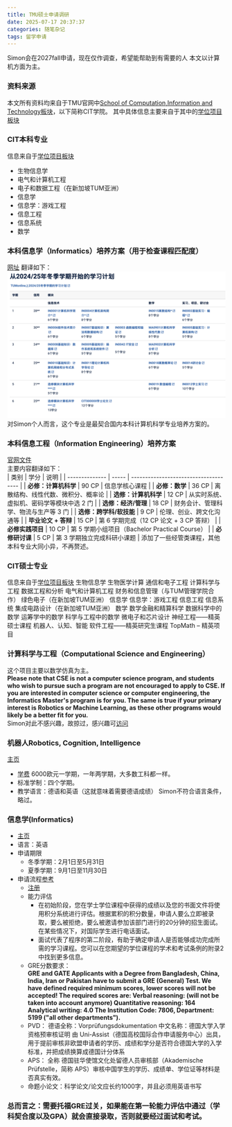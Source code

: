 ```yaml
---
title: TMU硕士申请调研
date: 2025-07-17 20:37:37
categories: 随笔杂记
tags: 留学申请
---
```

Simon会在2027fall申请，现在仅作调查，希望能帮助到有需要的人
本文以计算机方面为主。

### 资料来源

本文所有资料均来自于TMU官网中[School of Computation,Information and Technology板块](https://www.cit.tum.de/en/cit/home/)，以下简称CIT学院。
其中具体信息主要来自于其中的[学位项目板块](https://www.cit.tum.de/en/cit/studies/degree-programs/)

### CIT本科专业

信息来自于[学位项目板块](https://www.cit.tum.de/en/cit/studies/degree-programs/)

- 生物信息学
- 电气和计算机工程
- 电子和数据工程（在新加坡TUM亚洲）
- 信息学
- 信息学：游戏工程
- 信息工程
- 信息系统
- 数学

### 本科信息学（Informatics）培养方案（用于检查课程匹配度）

[网址](https://www.cit.tum.de/cit/studium/studiengaenge/bachelor-informatik/studienplan/)
翻译如下：
![1752756813069](image/慕尼黑工业大学硕士申请调研/1752756813069.png)
对Simon个人而言，这个专业是最契合国内本科计算机科学专业培养方案的。
### 本科信息工程（Information Engineering）培养方案   
[官网文件](https://www.cit.tum.de/fileadmin/w00byx/cit/Studium/Studiengaenge/Bachelor_Information_Engineering_Heilbronn/20221213_Studiengangsdokumentation_BSc_IE_Teil_A_AbgabeSenat__1_.pdf)   
主要内容翻译如下：   
| 类别             | 学分    | 说明                                    |
| -------------- | ----- | ------------------------------------- |
| **必修：计算机科学**   | 90 CP | 信息学核心课程                               |
| **必修：数学**      | 36 CP | 离散结构、线性代数、微积分、概率论                     |
| **选修：计算机科学**   | 12 CP | 从实时系统、虚拟机、密码学等模块中选 2 门                |
| **选修：经济/管理**   | 18 CP | 财务会计、管理科学、物流与生产等 3 门                  |
| **选修：跨学科/软技能** | 9 CP  | 伦理、创业、跨文化沟通等                          |
| **毕业论文 + 答辩**  | 15 CP | 第 6 学期完成（12 CP 论文 + 3 CP 答辩）          |
| **必修实践项目**     | 10 CP | 第 5 学期小组项目（Bachelor Practical Course） |
| **必修研讨课**      | 5 CP  | 第 3 学期独立完成科研小课题                       |
添加了一些经管类课程，其他本科专业大同小异，不再赘述。      
### CIT硕士专业
信息来自于[学位项目板块](https://www.cit.tum.de/en/cit/studies/degree-programs/)
生物信息学
生物医学计算
通信和电子工程
计算科学与工程
数据工程和分析
电气和计算机工程
财务和信息管理（与TUM管理学院合作）
绿色电子（在新加坡TUM亚洲）
信息学
信息学：游戏工程
信息工程
信息系统
集成电路设计（在新加坡TUM亚洲）
数学
数学金融和精算科学
数据科学中的数学
运筹学中的数学
科学与工程中的数学
微电子和芯片设计
神经工程——精英硕士课程
机器人、认知、智能
软件工程——精英研究生课程
TopMath – 精英项目   
### 计算科学与工程（Computational Science and Engineering）   
这个项目主要以数学仿真为主。   
**Please note that CSE is not a computer science program, and students who wish to pursue such a program are not encouraged to apply to CSE. If you are interested in computer science or computer engineering, the Informatics Master's program is for you. The same is true if your primary interest is Robotics or Machine Learning, as these other programs would likely be a better fit for you.**      
Simon对此不感兴趣，故掠过，感兴趣可[访问](https://www.cit.tum.de/en/cit/studies/degree-programs/master-computational-science-engineering/)   
### 机器人Robotics, Cognition, Intelligence   
[主页](https://www.cit.tum.de/en/cit/studium/studiengaenge/master-robotics-cognition-intelligence/#c2284) 
- [学费](https://www.tum.de/studium/studienfinanzierung/studiengebuehren-fuer-studierende-aus-nicht-eu-laendern#c124247) 
6000欧元一学期，一年两学期，大多数工科都一样。    
- 标准学制：四个学期。  
- 教学语言：德语和英语（这就意味着需要德语成绩）
Simon不符合语言条件，略过。     
### 信息学(Informatics)   
- [主页](https://www.cit.tum.de/en/cit/studies/degree-programs/master-informatics/)
- 语言：英语  
- 申请期限  
  - 冬季学期：2月1日至5月31日
  - 夏季学期：9月1日至11月30日  
- 申请流程[参考](https://www.tum.de/en/studies/application/master/application-master)      
  - [注册](https://campus.tum.de/tumonline/)      
  - 能力评估
    - 在初始阶段，您在学士学位课程中获得的成绩以及您的书面文件将使用积分系统进行评估。根据累积的积分数量，申请人要么立即被录取，要么被拒绝，要么被邀请参加该部门进行的20分钟的招生面试。在某些情况下，对国际学生进行电话面试。
    - 面试代表了程序的第二阶段，有助于确定申请人是否能够成功完成所需的学习课程。您可以在您期望的学位课程的学术和考试条例的附录2中找到更多信息。   
  - GRE分数要求：  
  **GRE and GATE
    Applicants with a Degree from Bangladesh, China, India, Iran or Pakistan have to submit a GRE (General) Test. We have defined required minimum scores, lower scores will not be accepted!
    The required scores are:
    Verbal reasoning: (will not be taken into account anymore)
    Quantitative reasoning: 164
    Analytical writing: 4.0
    The Institution Code: 7806, Department: 5199 ("all other departments").**   
  - PVD：
    德语全称：Vorprüfungsdokumentation
    中文名称：德国大学入学资格预审核证明
    由 Uni-Assist（德国高校国际合作申请服务中心）出具，用于提前审核非欧盟申请者的学历、成绩和学分是否符合德国大学的入学标准，并把成绩换算成德国计分体系   
  - APS：
  全称 德国驻华使馆文化处留德人员审核部（Akademische Prüfstelle，简称 APS）审核中国学生的学历、成绩单、学位证等材料是否真实有效。   
  - 命题小论文：科学论文/论文应长约1000字，并且必须用英语书写  


### 总而言之：需要托福GRE过关，如果能在第一轮能力评估中通过（学科契合度以及GPA）就会直接录取，否则就要经过面试和考试。